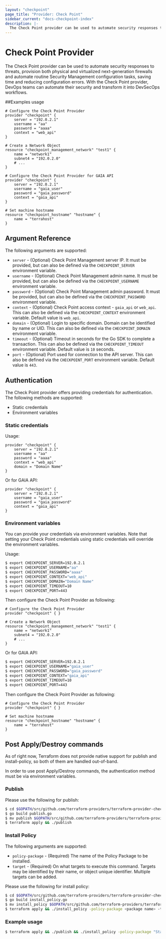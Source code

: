 ```yaml
---
layout: "checkpoint"
page_title: "Provider: Check Point"
sidebar_current: "docs-checkpoint-index"
description: |-
  The Check Point provider can be used to automate security responses to threats, provision both physical and virtualized next-generation firewalls and automate routine Security Management configuration tasks, saving time and reducing configuration errors. With the Check Point provider, DevOps teams can automate their security and transform it into DevSecOps workflows.
---
```


# Check Point Provider

The Check Point provider can be used to automate security responses to threats, provision both physical and virtualized next-generation firewalls and automate routine Security Management configuration tasks, saving time and reducing configuration errors. With the Check Point provider, DevOps teams can automate their security and transform it into DevSecOps workflows.

##Examples usage
```hcl
# Configure the Check Point Provider
provider "checkpoint" {
	server = "192.0.2.1"
	username = "aa"
	password = "aaaa"
	context = "web_api"
}

# Create a Network Object
resource "checkpoint_management_network" "test1" {
	name = "network1"
	subnet4 = "192.0.2.0"
	# ...
}
```
```hcl
# Configure the Check Point Provider for GAIA API
provider "checkpoint" {
	server = "192.0.2.1"
	username = "gaia_user"
	password = "gaia_password"
	context = "gaia_api"
}

# Set machine hostname
resource "checkpoint_hostname" "hostname" {
	name = "terrahost"
}
```
## Argument Reference

The following arguments are supported:

* `server` - (Optional) Check Point Management server IP. It must be provided, but can also be defined via the `CHECKPOINT_SERVER` environment variable.
* `username` - (Optional) Check Point Management admin name. It must be provided, but can also be defined via the `CHECKPOINT_USERNAME` environment variable.
* `password` - (Optional) Check Point Management admin password. It must be provided, but can also be defined via the `CHECKPOINT_PASSWORD` environment variable.
* `context` - (Optional) Check Point access context - `gaia_api` or `web_api`. This can also be defined via the `CHECKPOINT_CONTEXT` environment variable. Default value is `web_api`.
* `domain` - (Optional) Login to specific domain. Domain can be identified by name or UID. This can also be defined via the `CHECKPOINT_DOMAIN` environment variable.
* `timeout` - (Optional) Timeout in seconds for the Go SDK to complete a transaction. This can also be defined via the `CHECKPOINT_TIMEOUT` environment variable. Default value is `10` seconds.
* `port` - (Optional) Port used for connection to the API server. This can also be defined via the `CHECKPOINT_PORT` environment variable. Default value is `443`.

## Authentication

The Check Point provider offers providing credentials for authentication. The following methods are supported:

- Static credentials
- Environment variables

### Static credentials

Usage:

```hcl
provider "checkpoint" {
	server = "192.0.2.1"
	username = "aa"
	password = "aaaa"
	context = "web_api"
	domain = "Domain Name"
}
```

Or for GAIA API:

```hcl
provider "checkpoint" {
	server = "192.0.2.1"
	username = "gaia_user"
	password = "gaia_password"
	context = "gaia_api"
}
```

### Environment variables
You can provide your credentials via environment variables. Note that setting your Check Point credentials using static credentials will override the environment variables.

Usage:

```bash
$ export CHECKPOINT_SERVER=192.0.2.1
$ export CHECKPOINT_USERNAME="aa"
$ export CHECKPOINT_PASSWORD="aaaa"
$ export CHECKPOINT_CONTEXT="web_api"
$ export CHECKPOINT_DOMAIN="Domain Name"
$ export CHECKPOINT_TIMEOUT=10
$ export CHECKPOINT_PORT=443
 ```
 
Then configure the Check Point Provider as following:

```hcl
# Configure the Check Point Provider
provider "checkpoint" { }

# Create a Network Object
resource "checkpoint_management_network" "test1" {
	name = "network1"
	subnet4 = "192.0.2.0"
	# ...
}
```

Or for GAIA API:

```bash
$ export CHECKPOINT_SERVER=192.0.2.1
$ export CHECKPOINT_USERNAME="gaia_user"
$ export CHECKPOINT_PASSWORD="gaia_password"
$ export CHECKPOINT_CONTEXT="gaia_api"
$ export CHECKPOINT_TIMEOUT=10
$ export CHECKPOINT_PORT=443
```

Then configure the Check Point Provider as following:

```hcl
# Configure the Check Point Provider
provider "checkpoint" { }

# Set machine hostname
resource "checkpoint_hostname" "hostname" {
	name = "terrahost"
}
```

## Post Apply/Destroy commands

As of right now, Terraform does not provide native support for publish and install-policy, so both of them are handled out-of-band. 

In order to use post Apply/Destroy commands, the authentication method must be via environment variables.

### Publish

Please use the following for publish:
 
```bash
$ cd $GOPATH/src/github.com/terraform-providers/terraform-provider-checkpoint/commands/publish
$ go build publish.go
$ mv publish $GOPATH/src/github.com/terraform-providers/terraform-provider-checkpoint
$ terraform apply && ./publish
```

### Install Policy

The following arguments are supported:

* `policy-package` - (Required) The name of the Policy Package to be installed.
* `target` - (Required) On what targets to execute this command. Targets may be identified by their name, or object unique identifier. Multiple targets can be added.

Please use the following for install policy:

```bash
$ cd $GOPATH/src/github.com/terraform-providers/terraform-provider-checkpoint/commands/install_policy
$ go build install_policy.go
$ mv install_policy $GOPATH/src/github.com/terraform-providers/terraform-provider-checkpoint
$ terraform apply && ./install_policy -policy-package <package name> -target <target name or uid>
```

### Example usage

```bash
$ terraform apply && ./publish && ./install_policy -policy-package "Standard" -target "Firewall-harry-main-take-265"
```